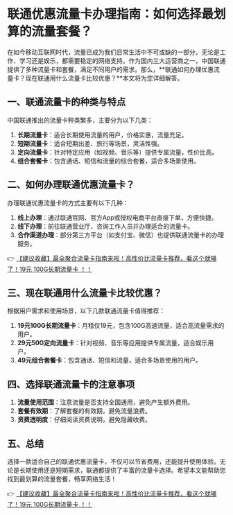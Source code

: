 # 联通优惠流量卡办理指南：如何选择最划算的流量套餐？

在如今移动互联网时代，流量已成为我们日常生活中不可或缺的一部分。无论是工作、学习还是娱乐，都需要稳定的网络支持。作为国内三大运营商之一，中国联通提供了多种流量卡和套餐，满足不同用户的需求。那么，**联通如何办理优惠流量卡？现在联通用什么流量卡比较优惠？**本文将为您详细解答。

## 一、联通流量卡的种类与特点

中国联通推出的流量卡种类繁多，主要分为以下几类：

1. **长期流量卡**：适合长期使用流量的用户，价格实惠，流量充足。
2. **短期流量卡**：适合短期出差、旅行等场景，灵活性强。
3. **定向流量卡**：针对特定应用（如视频、音乐等）提供专属流量，性价比高。
4. **组合套餐卡**：包含通话、短信和流量的综合套餐，适合多场景使用。

## 二、如何办理联通优惠流量卡？

办理联通优惠流量卡的方式主要有以下几种：

1. **线上办理**：通过联通官网、官方App或授权电商平台直接下单，方便快捷。
2. **线下办理**：前往联通营业厅，咨询工作人员并办理适合的流量卡。
3. **合作渠道办理**：部分第三方平台（如支付宝、微信）也提供联通流量卡的办理服务。

👉 [【建议收藏】最全聚合流量卡指南来啦！高性价比流量卡推荐，看这个就够了！19元 100G长期流量卡 ！！](https://bit.ly/Liuliangka)

## 三、现在联通用什么流量卡比较优惠？

根据用户需求和使用场景，以下几款联通流量卡值得推荐：

1. **19元100G长期流量卡**：月租仅19元，包含100G高速流量，适合高流量需求的用户。
2. **29元50G定向流量卡**：针对视频、音乐等应用提供专属流量，适合娱乐用户。
3. **49元组合套餐卡**：包含通话、短信和流量，适合多场景使用的用户。

## 四、选择联通流量卡的注意事项

1. **流量使用范围**：注意流量是否支持全国通用，避免产生额外费用。
2. **套餐有效期**：了解套餐的有效期，避免流量浪费。
3. **资费透明度**：仔细阅读资费说明，避免隐藏收费。

## 五、总结

选择一款适合自己的联通优惠流量卡，不仅可以节省费用，还能提升使用体验。无论是长期使用还是短期需求，联通都提供了丰富的流量卡选择。希望本文能帮助您找到最划算的流量套餐，畅享网络生活！

👉 [【建议收藏】最全聚合流量卡指南来啦！高性价比流量卡推荐，看这个就够了！19元 100G长期流量卡 ！！](https://bit.ly/Liuliangka)